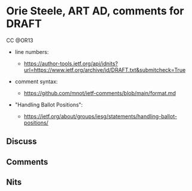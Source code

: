 # Orie Steele, ART AD, comments for DRAFT 
CC @OR13

* line numbers:
  - https://author-tools.ietf.org/api/idnits?url=https://www.ietf.org/archive/id/DRAFT.txt&submitcheck=True

* comment syntax:
  - https://github.com/mnot/ietf-comments/blob/main/format.md

* "Handling Ballot Positions":
  - https://ietf.org/about/groups/iesg/statements/handling-ballot-positions/

## Discuss

## Comments

## Nits

